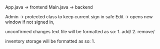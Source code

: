 App.java -> frontend
Main.java -> backend

Admin -> protected class to keep current sign in safe
Edit -> opens new window if not signed in,

unconfirmed changes text file will be formatted as so:
    1. add/
    2. remove/

inventory storage will be formatted as so:
    1.